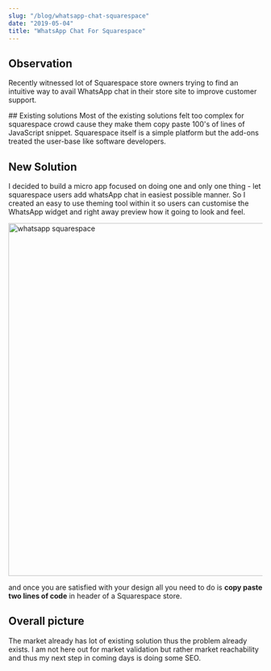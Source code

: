 ```yaml
---
slug: "/blog/whatsapp-chat-squarespace"
date: "2019-05-04"
title: "WhatsApp Chat For Squarespace"
---
```


## Observation
Recently witnessed lot of Squarespace store owners trying to find an intuitive way to avail WhatsApp chat in their store site to improve customer support. 

## Existing solutions
Most of the existing solutions felt too complex for squarespace crowd cause they make them copy paste 100's of lines of JavaScript snippet. Squarespace itself is a simple platform but the add-ons treated the user-base like software developers.

## New Solution
I decided to build a micro app focused on doing one and only one thing - let squarespace users add whatsApp chat in easiest possible manner. So I created an easy to use  theming tool within it so users can customise the WhatsApp widget and right away preview how it going to look and feel.

<img src="https://firebasestorage.googleapis.com/v0/b/squarespace-chat.appspot.com/o/images%2Fdesign%20widget.png?alt=media&token=df0f1424-e6ef-4e1b-a14b-1f6e144bdbae" alt="whatsapp squarespace" width="700"/>

and once you are satisfied with your design all you need to do is **copy paste two lines of code** in header of a Squarespace store.

## Overall picture
The market already has lot of existing solution thus the problem already exists. I am not here out for market validation but rather market reachability and thus my next step in coming days is doing some SEO.
